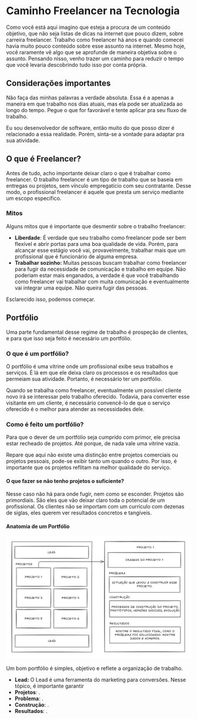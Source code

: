 # Caminho Freelancer na Tecnologia
Como você está aqui imagino que esteja a procura de um conteúdo objetivo, que não seja listas de dicas na internet que pouco dizem, sobre carreira freelancer. Trabalho como freelancer há anos e quando comecei havia muito pouco conteúdo sobre esse assunto na internet. Mesmo hoje, você raramente vê algo que se aprofunde de maneira objetiva sobre o assunto. Pensando nisso, venho trazer um caminho para reduzir o tempo que você levaria descobrindo tudo isso por conta própria.

## Considerações importantes
Não faça das minhas palavras a verdade absoluta. Essa é a apenas a maneira em que trabalho nos dias atuais, mas ela pode ser atualizada ao longo do tempo. Pegue o que for favorável e tente aplicar pra seu fluxo de trabalho.

Eu sou desenvolvedor de software, então muito do que posso dizer é relacionado a essa realidade. Porém, sinta-se a vontade para adaptar pra sua atividade.

## O que é Freelancer?
Antes de tudo, acho importante deixar claro o que é trabalhar como freelancer. O trabalho freelancer é um tipo de trabalho que se baseia em entregas ou projetos, sem vínculo empregatício com seu contratante. Desse modo, o profissional freelancer é aquele que presta um serviço mediante um escopo específico.

### Mitos
Alguns mitos que é importante que desmentir sobre o trabalho freelancer:
- **Liberdade**: É verdade que seu trabalho como freelancer pode ser bem flexível e abrir portas para uma boa qualidade de vida. Porém, para alcançar esse estágio você vai, provavelmente, trabalhar mais que um profissional que é funcionário de alguma empresa.
- **Trabalhar sozinho:** Muitas pessoas buscam trabalhar como freelancer para fugir da necessidade de comunicação e trabalho em equipe. Não poderiam estar mais enganados, a verdade é que você trabalhando como freelancer vai trabalhar com muita comunicação e eventualmente vai integrar uma equipe. Não queira fugir das pessoas.

Esclarecido isso, podemos começar.

## Portfólio
Uma parte fundamental desse regime de trabalho é prospeção de clientes, e para que isso seja feito é necessário um portfólio.

### O que é um portfólio?
O portfólio é uma vitrine onde um profissional exibe seus trabalhos e serviços. É lá em que ele deixa claro os processos e os resultados que permeiam sua atividade. Portanto, é necessário ter um portfólio.

Quando se trabalha como freelancer, eventualmente um possível cliente novo irá se interessar pelo trabalho oferecido. Todavia, para converter esse visitante em um cliente, é necessário convencê-lo de que o serviço oferecido é o melhor para atender as necessidades dele.

### Como é feito um portfólio?
Para que o dever de um portfólio seja cumprido com primor, ele precisa estar recheado de projetos. Até porque, de nada vale uma vitrine vazia.

Repare que aqui não existe uma distinção entre projetos comerciais ou projetos pessoais, pode-se exibir tanto um quando o outro. Por isso, é importante que os projetos reflitam na melhor qualidade do serviço.

#### O que fazer se não tenho projetos o suficiente?
Nesse caso não há para onde fugir, nem como se esconder. Projetos são primordiais. São eles que vão deixar claro toda o potencial de um profissional. Os clientes não se importam com um currículo com dezenas de siglas, eles querem ver resultados concretos e tangíveis.

#### Anatomia de um Portfólio
<img src=".github/images/portfolio.png">

Um bom portfólio é simples, objetivo e reflete a organização de trabalho.
- **Lead:** O Lead é uma ferramenta do marketing para conversões. Nesse tópico, é importante garantir 
- **Projetos**: .
- **Problema**: .
- **Construção**: .
- **Resultados**: .
